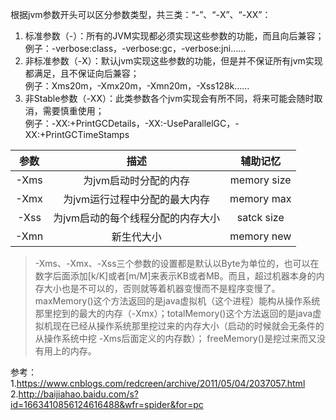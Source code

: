 根据jvm参数开头可以区分参数类型，共三类：“-”、“-X”、“-XX”：  
1. 标准参数（-）：所有的JVM实现都必须实现这些参数的功能，而且向后兼容；  
例子：-verbose:class，-verbose:gc，-verbose:jni……
2. 非标准参数（-X）：默认jvm实现这些参数的功能，但是并不保证所有jvm实现都满足，且不保证向后兼容；  
例子：Xms20m，-Xmx20m，-Xmn20m，-Xss128k……  
3. 非Stable参数（-XX）：此类参数各个jvm实现会有所不同，将来可能会随时取消，需要慎重使用；  
例子：-XX:+PrintGCDetails，-XX:-UseParallelGC，-XX:+PrintGCTimeStamps  


| 参数 | 描述 |  辅助记忆 | 
| :----:| :----: | :----: |
| -Xms | 为jvm启动时分配的内存 |memory size|
| -Xmx | 为jvm运行过程中分配的最大内存 |memory max|
| -Xss | 为jvm启动的每个线程分配的内存大小 |satck size|
| -Xmn | 新生代大小 |memory new|

>-Xms、-Xmx、-Xss三个参数的设置都是默认以Byte为单位的，也可以在数字后面添加[k/K]或者[m/M]来表示KB或者MB。而且，超过机器本身的内存大小也是不可以的，否则就等着机器变慢而不是程序变慢了。maxMemory()这个方法返回的是java虚拟机（这个进程）能构从操作系统那里挖到的最大的内存（-Xmx）；totalMemory()这个方法返回的是java虚拟机现在已经从操作系统那里挖过来的内存大小（启动的时候就会无条件的从操作系统中挖 -Xms后面定义的内存数）； freeMemory()是挖过来而又没有用上的内存。


参考：  
1.https://www.cnblogs.com/redcreen/archive/2011/05/04/2037057.html  
2.http://baijiahao.baidu.com/s?id=1663410856124616488&wfr=spider&for=pc